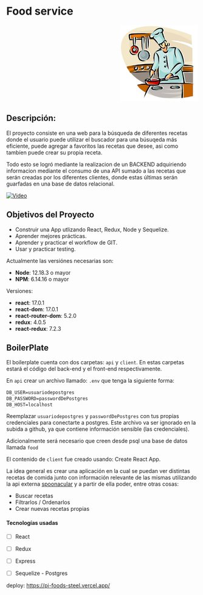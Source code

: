 # Food service

<p align="right">
  <img height="200" src="./cooking.png" />
</p>

## Descripción:

El proyecto consiste en una web para la búsqueda de diferentes recetas donde el usuario puede utilizar el buscador para una búsuqeda más eficiente, puede agregar a favoritos las recetas que desee, asi como tambíen puede crear su propia receta.

Todo esto se logró mediante la realizacion de un BACKEND adquiriendo informacion mediante el consumo de una API sumado a las recetas que serán creadas por los diferentes clientes, donde estas últimas serán guarfadas en una base de datos relacional.


[![Video](https://img.youtube.com/vi/b7-VvbJBKM8/0.jpg)](https://www.youtube.com/watch?v=b7-VvbJBKM8)



## Objetivos del Proyecto

- Construir una App utlizando React, Redux, Node y Sequelize.
- Aprender mejores prácticas.
- Aprender y practicar el workflow de GIT.
- Usar y practicar testing.


Actualmente las versiónes necesarias son:

- __Node__: 12.18.3 o mayor
- __NPM__: 6.14.16 o mayor

Versiones:

- __react__: 17.0.1
- __react-dom__: 17.0.1
- __react-router-dom__: 5.2.0
- __redux__: 4.0.5
- __react-redux__: 7.2.3


## BoilerPlate

El boilerplate cuenta con dos carpetas: `api` y `client`. En estas carpetas estará el código del back-end y el front-end respectivamente.



En `api` crear un archivo llamado: `.env` que tenga la siguiente forma:

```env
DB_USER=usuariodepostgres
DB_PASSWORD=passwordDePostgres
DB_HOST=localhost
```

Reemplazar `usuariodepostgres` y `passwordDePostgres` con tus propias credenciales para conectarte a postgres. Este archivo va ser ignorado en la subida a github, ya que contiene información sensible (las credenciales).

Adicionalmente será necesario que creen desde psql una base de datos llamada `food`

El contenido de `client` fue creado usando: Create React App.

La idea general es crear una aplicación en la cual se puedan ver distintas recetas de comida junto con información relevante de las mismas utilizando la api externa [spoonacular](https://spoonacular.com/food-api) y a partir de ella poder, entre otras cosas:

- Buscar recetas
- Filtrarlos / Ordenarlos
- Crear nuevas recetas propias

#### Tecnologías usadas

- [ ] React
- [ ] Redux
- [ ] Express
- [ ] Sequelize - Postgres



deploy:
https://pi-foods-steel.vercel.app/
